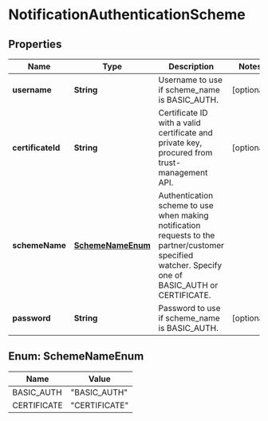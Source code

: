 # NotificationAuthenticationScheme

## Properties
Name | Type | Description | Notes
------------ | ------------- | ------------- | -------------
**username** | **String** | Username to use if scheme_name is BASIC_AUTH. |  [optional]
**certificateId** | **String** | Certificate ID with a valid certificate and private key, procured from trust-management API. |  [optional]
**schemeName** | [**SchemeNameEnum**](#SchemeNameEnum) | Authentication scheme to use when making notification requests to the partner/customer specified watcher. Specify one of BASIC_AUTH or CERTIFICATE. | 
**password** | **String** | Password to use if scheme_name is BASIC_AUTH. |  [optional]

<a name="SchemeNameEnum"></a>
## Enum: SchemeNameEnum
Name | Value
---- | -----
BASIC_AUTH | &quot;BASIC_AUTH&quot;
CERTIFICATE | &quot;CERTIFICATE&quot;
